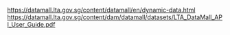 https://datamall.lta.gov.sg/content/datamall/en/dynamic-data.html
https://datamall.lta.gov.sg/content/dam/datamall/datasets/LTA_DataMall_API_User_Guide.pdf